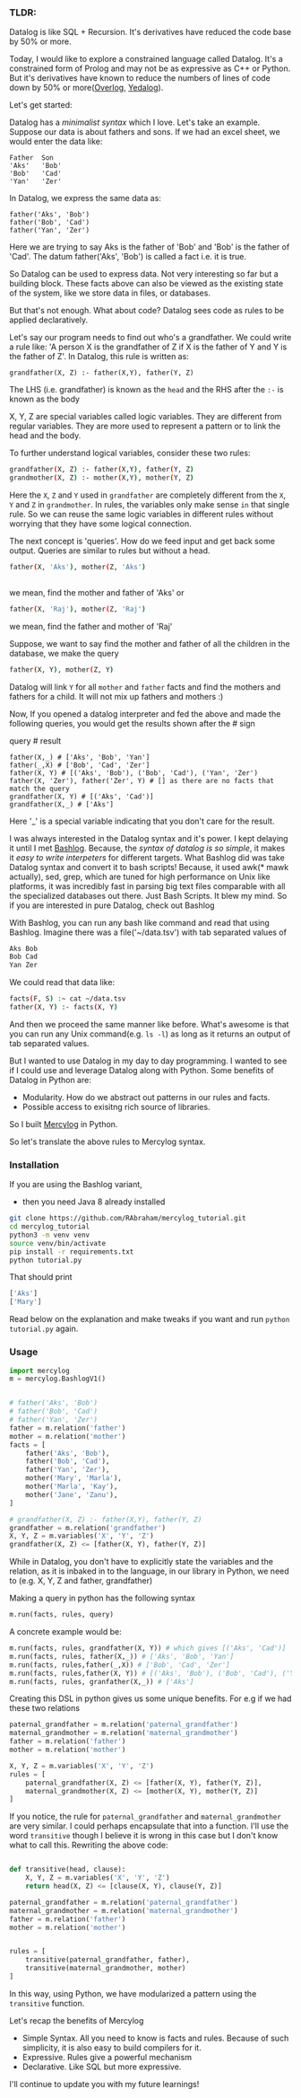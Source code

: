 ### TLDR:

Datalog is like SQL + Recursion. It's derivatives have reduced the code base by 50% or more.

Today, I would like to explore a constrained  language called Datalog. It's a constrained form of Prolog and may not be as expressive as C++ or Python. But it's derivatives have known to reduce the numbers of lines of code down by 50% or more([Overlog](https://dl.acm.org/citation.cfm?id=1755913.1755937), [Yedalog](https://storage.googleapis.com/pub-tools-public-publication-data/pdf/43462.pdf)). 

Let's get started:


Datalog has a *minimalist syntax* which I love. Let's take an example.
Suppose our data is about fathers and sons. If we had an excel sheet, we would enter the data like:
```
Father  Son
'Aks'   'Bob'
'Bob'   'Cad'
'Yan'   'Zer'
```
In Datalog, we express the same data as:

```
father('Aks', 'Bob')
father('Bob', 'Cad')
father('Yan', 'Zer')
```
Here we are trying to say Aks is the father of 'Bob' and 'Bob' is the father of 'Cad'. The datum father('Aks', 'Bob') is called a fact i.e. it is true.

So Datalog can be used to express data. Not very interesting so far but a building block. These facts above can also be viewed as the existing state of the system, like we store data in files, or databases.

But that's not enough. What about code? Datalog sees code as rules to be applied declaratively.

Let's say our program needs to find out who's a grandfather. We could write a rule like:
'A person X is the grandfather of Z if X is the father of Y and Y is the father of Z'. In Datalog, this rule is written as:
 
```datalog
grandfather(X, Z) :- father(X,Y), father(Y, Z)
```
The LHS (i.e. grandfather) is known as the `head` and the RHS after the `:-` is known as the body

X, Y, Z are special variables called logic variables. They are different from regular variables. They are more used to represent a pattern or to link the head and the body.

To further understand logical variables, consider these two rules:


```bash
grandfather(X, Z) :- father(X,Y), father(Y, Z)
grandmother(X, Z) :- mother(X,Y), mother(Y, Z)
```
 Here the `X`, `Z` and `Y` used in `grandfather` are completely different from the `X`, `Y` and `Z` in `grandmother`. In rules, the variables only make sense `in` that single rule. So we can reuse the same logic variables in different rules without worrying that they have some logical connection.


The next concept is 'queries'. How do we feed input and get back some output. 
Queries are similar to rules but without a head.
 
```bash
father(X, 'Aks'), mother(Z, 'Aks')
 
```
we mean, find the mother and father of 'Aks'
or 
```bash
father(X, 'Raj'), mother(Z, 'Raj')
```
we mean, find the father and mother of 'Raj'
 
Suppose, we want to say find the mother and father of all the children in the database, we make the query

```bash
father(X, Y), mother(Z, Y) 
```
Datalog will link `Y` for all `mother` and `father` facts and find the mothers and fathers for a child. It will not mix up fathers and mothers :)

Now, If you opened a datalog interpreter and fed the above and made the following queries, you would get the results shown after the # sign

query # result
```
father(X,_) # ['Aks', 'Bob', 'Yan']
father(_,X) # ['Bob', 'Cad', 'Zer']
father(X, Y) # [('Aks', 'Bob'), ('Bob', 'Cad'), ('Yan', 'Zer')
father(X, 'Zer'), father('Zer', Y) # [] as there are no facts that match the query
grandfather(X, Y) # [('Aks', 'Cad')]
grandfather(X,_) # ['Aks']
```
Here '_' is a special variable indicating that you don't care for the result.


I was always interested in the Datalog syntax and it's power. I kept delaying it until I met [Bashlog](https://github.com/thomasrebele/bashlog). Because, the *syntax of datalog is so simple*, it makes it *easy to write interpeters* for different targets. What Bashlog did was take Datalog syntax and convert it to bash scripts! Because, it used awk(* mawk actually), sed, grep, which are tuned for high performance on Unix like platforms, it was incredibly fast in parsing big text files comparable with all the specialized databases out there. Just Bash Scripts. It blew my mind. So if you are interested in pure Datalog, check out Bashlog

With Bashlog, you can run any bash like command and read that using Bashlog. Imagine there was a file('~/data.tsv') with tab separated values of
```bash
Aks Bob
Bob Cad
Yan Zer
```

We could read that data like:
```bash
facts(F, S) :~ cat ~/data.tsv
father(X, Y) :- facts(X, Y)
```
And then we proceed the same manner like before. What's awesome is that you can run any Unix command(e.g. `ls -l`) as long as it returns an output of tab separated values.

But I wanted to  use Datalog in my day to day programming. I wanted to see if I could use and leverage Datalog along with Python. Some benefits of Datalog in Python are:

- Modularity. How do we abstract out patterns in our rules and facts.
- Possible access to exisitng rich source of libraries.

So I built [Mercylog](https://github.com/RAbraham/mercylog) in Python. 

So let's translate the above rules to Mercylog syntax.

### Installation

If you are using the Bashlog variant,
 - then you need Java 8 already installed
 
```bash
git clone https://github.com/RAbraham/mercylog_tutorial.git
cd mercylog_tutorial
python3 -m venv venv
source venv/bin/activate
pip install -r requirements.txt
python tutorial.py
```
That should print
```bash
['Aks']
['Mary']
```

Read below on the explanation and make tweaks if you want and run `python tutorial.py` again.

### Usage   
```python
import mercylog
m = mercylog.BashlogV1()
```
```python

# father('Aks', 'Bob')
# father('Bob', 'Cad')
# father('Yan', 'Zer')
father = m.relation('father')
mother = m.relation('mother')
facts = [
    father('Aks', 'Bob'),
    father('Bob', 'Cad'),
    father('Yan', 'Zer'),
    mother('Mary', 'Marla'),
    mother('Marla', 'Kay'),
    mother('Jane', 'Zanu'),
] 

```
```python
# grandfather(X, Z) :- father(X,Y), father(Y, Z)
grandfather = m.relation('grandfather')
X, Y, Z = m.variables('X', 'Y', 'Z') 
grandfather(X, Z) <= [father(X, Y), father(Y, Z)]
```

While in Datalog, you don't have to explicitly state the variables and the relation, as it is inbaked in to the language,  in our library in Python, we need to (e.g. X, Y, Z and father, grandfather)

Making a query in python has the following syntax
```python
m.run(facts, rules, query)
```
A concrete example would be:
```python
m.run(facts, rules, grandfather(X, Y)) # which gives [('Aks', 'Cad')]
m.run(facts, rules, father(X,_)) # ['Aks', 'Bob', 'Yan']
m.run(facts, rules,father(_,X)) # ['Bob', 'Cad', 'Zer']
m.run(facts, rules,father(X, Y)) # [('Aks', 'Bob'), ('Bob', 'Cad'), ('Yan', 'Zer')
m.run(facts, rules, granfather(X,_)) # ['Aks']
```

Creating this DSL in python gives us some unique benefits. For e.g if we had these two relations
```python
paternal_grandfather = m.relation('paternal_grandfather')
maternal_grandmother = m.relation('maternal_grandmother')
father = m.relation('father')
mother = m.relation('mother')

X, Y, Z = m.variables('X', 'Y', 'Z')
rules = [
    paternal_grandfather(X, Z) <= [father(X, Y), father(Y, Z)],
    maternal_grandmother(X, Z) <= [mother(X, Y), mother(Y, Z)]
] 

```
If you notice, the rule for `paternal_grandfather` and `maternal_grandmother` are very similar. I could perhaps encapsulate that into a function. I'll use the word `transitive` though I believe it is wrong in this case but I don't know what to call this. Rewriting the above code:
```python

def transitive(head, clause):
    X, Y, Z = m.variables('X', 'Y', 'Z')
    return head(X, Z) <= [clause(X, Y), clause(Y, Z)]

paternal_grandfather = m.relation('paternal_grandfather')
maternal_grandmother = m.relation('maternal_grandmother')
father = m.relation('father')
mother = m.relation('mother')


rules = [
    transitive(paternal_grandfather, father),
    transitive(maternal_grandmother, mother)
]     
```

In this way, using Python, we have modularized a pattern using the `transitive` function.


Let's recap the benefits of Mercylog
- Simple Syntax. All you need to know is facts and rules. Because of such simplicity, it is also easy to build compilers for it.
- Expressive. Rules give a powerful mechanism 
- Declarative. Like SQL but more expressive.


I'll continue to update you with my future learnings!